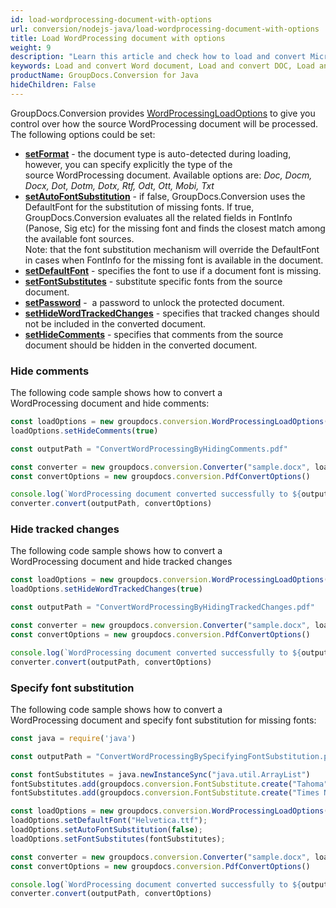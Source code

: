 ```yaml
---
id: load-wordprocessing-document-with-options
url: conversion/nodejs-java/load-wordprocessing-document-with-options
title: Load WordProcessing document with options
weight: 9
description: "Learn this article and check how to load and convert Microsoft Word and Open Document files with advanced options using GroupDocs.Conversion for Java API."
keywords: Load and convert Word document, Load and convert DOC, Load and convert DOCX, Load and convert ODT, Load and convert OTT
productName: GroupDocs.Conversion for Java
hideChildren: False
---
```

GroupDocs.Conversion provides [WordProcessingLoadOptions](#) to give you control over how the source WordProcessing document will be processed. The following options could be set: 

*   **[setFormat](#)** -  the document type is auto-detected during loading, however, you can specify explicitly the type of the source WordProcessing document. Available options are: *Doc, Docm, Docx, Dot, Dotm, Dotx, Rtf, Odt, Ott, Mobi, Txt*
*   **[setAutoFontSubstitution](#)** - if false, GroupDocs.Conversion uses the DefaultFont for the substitution of missing fonts. If true, GroupDocs.Conversion evaluates all the related fields in FontInfo (Panose, Sig etc) for the missing font and finds the closest match among the available font sources.   
    Note: that the font substitution mechanism will override the DefaultFont in cases when FontInfo for the missing font is available in the document.
*   **[setDefaultFont](#)** -  specifies the font to use if a document font is missing.
*   **[setFontSubstitutes](#)** -  substitute specific fonts from the source document.
*   **[setPassword](#)** -  a password to unlock the protected document.
*   **[setHideWordTrackedChanges](#)** - specifies that tracked changes should not be included in the converted document.
*   **[setHideComments](#)** - specifies that comments from the source document should be hidden in the converted document.

### Hide comments

The following code sample shows how to convert a WordProcessing document and hide comments:

```js
const loadOptions = new groupdocs.conversion.WordProcessingLoadOptions()
loadOptions.setHideComments(true)

const outputPath = "ConvertWordProcessingByHidingComments.pdf"

const converter = new groupdocs.conversion.Converter("sample.docx", loadOptions)
const convertOptions = new groupdocs.conversion.PdfConvertOptions()

console.log(`WordProcessing document converted successfully to ${outputPath} (by hiding comments)`)
converter.convert(outputPath, convertOptions)
```

### Hide tracked changes

The following code sample shows how to convert a WordProcessing document and hide tracked changes

```js
const loadOptions = new groupdocs.conversion.WordProcessingLoadOptions()
loadOptions.setHideWordTrackedChanges(true)

const outputPath = "ConvertWordProcessingByHidingTrackedChanges.pdf"

const converter = new groupdocs.conversion.Converter("sample.docx", loadOptions)
const convertOptions = new groupdocs.conversion.PdfConvertOptions()

console.log(`WordProcessing document converted successfully to ${outputPath} (By hiding tracked changes)`)
converter.convert(outputPath, convertOptions)
```

### Specify font substitution

The following code sample shows how to convert a WordProcessing document and specify font substitution for missing fonts:

```js
const java = require('java') 

const outputPath = "ConvertWordProcessingBySpecifyingFontSubstitution.pdf"

const fontSubstitutes = java.newInstanceSync("java.util.ArrayList")
fontSubstitutes.add(groupdocs.conversion.FontSubstitute.create("Tahoma", "Arial"));
fontSubstitutes.add(groupdocs.conversion.FontSubstitute.create("Times New Roman", "Arial"));

const loadOptions = new groupdocs.conversion.WordProcessingLoadOptions()
loadOptions.setDefaultFont("Helvetica.ttf");
loadOptions.setAutoFontSubstitution(false);
loadOptions.setFontSubstitutes(fontSubstitutes);

const converter = new groupdocs.conversion.Converter("sample.docx", loadOptions)
const convertOptions = new groupdocs.conversion.PdfConvertOptions()

console.log(`WordProcessing document converted successfully to ${outputPath} (by specifying font subs)`)
converter.convert(outputPath, convertOptions)
```